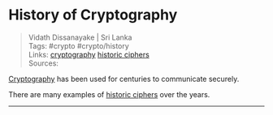 # History of Cryptography

> Vidath Dissanayake | Sri Lanka  
> Tags: #crypto #crypto/history  
> Links: [cryptography](../cryptography.md) [historic ciphers](historic%20ciphers/historic%20ciphers.md)  
> Sources:  

[Cryptography](../cryptography.md) has been used for centuries to communicate securely.

There are many examples of [historic ciphers](historic%20ciphers/historic%20ciphers.md) over the years.

---